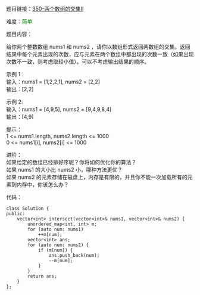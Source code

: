 题目链接：[350-两个数组的交集II](https://leetcode-cn.com/problems/intersection-of-two-arrays-ii/)

难度：<font color="Green">简单</font>

题目内容：

给你两个整数数组 nums1 和 nums2 ，请你以数组形式返回两数组的交集。返回结果中每个元素出现的次数，应与元素在两个数组中都出现的次数一致（如果出现次数不一致，则考虑取较小值）。可以不考虑输出结果的顺序。

示例 1：<br>
输入：nums1 = [1,2,2,1], nums2 = [2,2]<br>
输出：[2,2]

示例 2:<br>
输入：nums1 = [4,9,5], nums2 = [9,4,9,8,4]<br>
输出：[4,9]

提示：<br>
1 <= nums1.length, nums2.length <= 1000<br>
0 <= nums1[i], nums2[i] <= 1000

进阶：<br>
如果给定的数组已经排好序呢？你将如何优化你的算法？<br>
如果 nums1 的大小比 nums2 小，哪种方法更优？<br>
如果 nums2 的元素存储在磁盘上，内存是有限的，并且你不能一次加载所有的元素到内存中，你该怎么办？<br>


代码：
```
class Solution {
public:
    vector<int> intersect(vector<int>& nums1, vector<int>& nums2) {
        unordered_map<int, int> m;
        for (auto num: nums1)
            ++m[num];
        vector<int> ans;
        for (auto num: nums2) {
            if (m[num]) {
                ans.push_back(num);
                --m[num];
            }
        }
        return ans;
    }
};
```